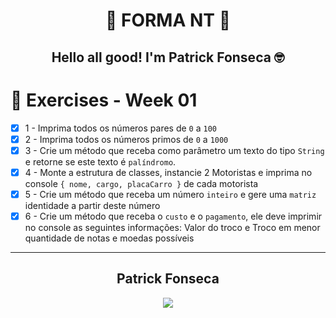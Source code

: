 <div align="center">
  
  # 🚀 FORMA NT 🚀

  ## Hello all good! I'm Patrick Fonseca 🤓
  
</div>

# 🎯 Exercises - Week 01

- [x] 1 - Imprima todos os números pares de `0` a `100`
- [x] 2 - Imprima todos os números primos de `0` a `1000`
- [x] 3 - Crie um método que receba como parâmetro um texto do tipo `String` e retorne se este texto é `palíndromo`.
- [x] 4 - Monte a estrutura de classes, instancie 2 Motoristas e imprima no console `{ nome, cargo, placaCarro }` de cada motorista
- [x] 5 - Crie um método que receba um número `inteiro` e gere uma `matriz` identidade a partir deste número
- [x] 6 - Crie um método que receba o `custo` e o `pagamento`, ele deve imprimir no console as seguintes informações: Valor do troco e Troco em menor quantidade de notas e moedas possíveis

---

<div align="center">
  <h2>Patrick Fonseca</h2>
	  <a href="https://www.linkedin.com/in/PatrickFonseca/" target="_blank">
      <img src="https://img.shields.io/badge/-LinkedIn-%230077B5?style=for-the-badge&logo=linkedin&logoColor=white" target="_blank">
    </a>
</div>
